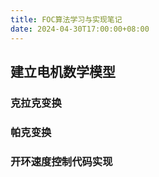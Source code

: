 ```yaml
---
title: FOC算法学习与实现笔记
date: 2024-04-30T17:00:00+08:00
---
```


## 建立电机数学模型

### 克拉克变换

### 帕克变换

### 开环速度控制代码实现
